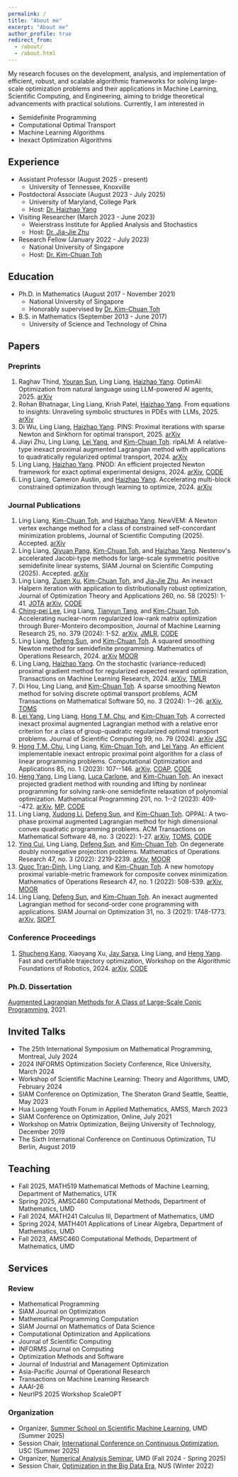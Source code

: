 ```yaml
---
permalink: /
title: "About me"
excerpt: "About me"
author_profile: true
redirect_from: 
  - /about/
  - /about.html
---
```


My research focuses on the development, analysis, and implementation of efficient, robust, and scalable algorithmic frameworks for solving large-scale optimization problems and their applications in Machine Learning, Scientific Computing, and Engineering, aiming to bridge theoretical advancements with practical solutions. Currently, I am interested in 
- Semidefinite Programming
- Computational Optimal Transport
- Machine Learning Algorithms
- Inexact Optimization Algorithms

## Experience
- Assistant Professor (August 2025 - present)
  - University of Tennessee, Knoxville
- Postdoctoral Associate (August 2023 - July 2025)
  - University of Maryland, College Park
  - Host: [Dr. Haizhao Yang](https://haizhaoyang.github.io/)
- Visiting Researcher (March 2023 - June 2023)
  - Weierstrass Institute for Applied Analysis and Stochastics
  - Host: [Dr. Jia-Jie Zhu](https://jj-zhu.github.io/)
- Research Fellow (January 2022 - July 2023)
  - National University of Singapore
  - Host: [Dr. Kim-Chuan Toh](https://blog.nus.edu.sg/mattohkc/)
 
## Education
- Ph.D. in Mathematics (August 2017 - November 2021)
  - National University of Singapore
  - Honorably supervised by [Dr. Kim-Chuan Toh](https://blog.nus.edu.sg/mattohkc/)
- B.S. in Mathematics (September 2013 - June 2017)
  - University of Science and Technology of China

## Papers

### Preprints
1. Raghav Thind, [Youran Sun](https://scholar.google.com/citations?user=iAOaSawAAAAJ&hl=en), Ling Liang, [Haizhao Yang](https://haizhaoyang.github.io/). OptimAI: Optimization from natural language using LLM-powered AI agents, 2025. [arXiv](https://arxiv.org/abs/2504.16918)
2. Rohan Bhatnagar, Ling Liang, Krish Patel, [Haizhao Yang](https://haizhaoyang.github.io/). From equations to insights: Unraveling symbolic structures in PDEs with LLMs, 2025. [arXiv](https://arxiv.org/abs/2503.09986)
3. Di Wu, Ling Liang, [Haizhao Yang](https://haizhaoyang.github.io/). PINS: Proximal iterations with sparse Newton and Sinkhorn for optimal transport, 2025. [arXiv](https://arxiv.org/abs/2502.03749)
4. Jiayi Zhu, Ling Liang, [Lei Yang](https://sites.google.com/site/yangleimath/), and [Kim-Chuan Toh](https://blog.nus.edu.sg/mattohkc/). ripALM: A relative-type inexact proximal augmented Lagrangian method with applications to quadratically regularized optimal transport, 2024. [arXiv](https://arxiv.org/abs/2411.13267)
5. Ling Liang, [Haizhao Yang](https://haizhaoyang.github.io/). PNOD: An efficient projected Newton framework for exact optimal experimental designs, 2024. [arXiv](https://arxiv.org/abs/2409.18392), [CODE](https://github.com/liangling98/PNOD.jl)
6. Ling Liang, Cameron Austin, and [Haizhao Yang](https://haizhaoyang.github.io/). Accelerating multi-block constrained optimization through learning to optimize, 2024. [arXiv](https://arxiv.org/abs/2409.17320) 
   

### Journal Publications
1. Ling Liang, [Kim-Chuan Toh](https://blog.nus.edu.sg/mattohkc/), and [Haizhao Yang](https://haizhaoyang.github.io/). NewVEM: A Newton vertex exchange method for a class of constrained self-concordant minimization problems, Journal of Scientific Computing (2025). Accepted. [arXiv](https://arxiv.org/abs/2407.03294) 
2. Ling Liang, [Qiyuan Pang](https://scholar.google.com/citations?user=c6yzSHwAAAAJ&hl=en), [Kim-Chuan Toh](https://blog.nus.edu.sg/mattohkc/), and [Haizhao Yang](https://haizhaoyang.github.io/). Nesterov's accelerated Jacobi-type methods for large-scale symmetric positive semidefinite linear systems, SIAM Journal on Scientific Computing (2025). Accepted. [arXiv](https://arxiv.org/abs/2407.03272)
3. Ling Liang, [Zusen Xu](https://www.wias-berlin.de/contact/staff/index.jsp?lang=1&uname=xu), [Kim-Chuan Toh](https://blog.nus.edu.sg/mattohkc/), and [Jia-Jie Zhu](https://jj-zhu.github.io/). An inexact Halpern iteration with application to distributionally robust optimization, Journal of Optimization Theory and Applications 260, no. 58 (2025): 1-41. [JOTA](https://link.springer.com/article/10.1007/s10957-025-02744-y?utm_source=rct_congratemailt&utm_medium=email&utm_campaign=nonoa_20250611&utm_content=10.1007/s10957-025-02744-y) [arXiv](https://arxiv.org/abs/2402.06033), [CODE](https://github.com/liangling98/isHalpern/tree/main)
4. [Ching-pei Lee](https://leepei.github.io/), Ling Liang, [Tianyun Tang](https://ttymath.github.io/tianyuntang.github.io/), and [Kim-Chuan Toh](https://blog.nus.edu.sg/mattohkc/). Accelerating nuclear-norm regularized low-rank matrix optimization through Burer-Monteiro decomposition, Journal of Machine Learning Research 25, no. 379 (2024): 1-52. [arXiv](https://arxiv.org/abs/2204.14067), [JMLR](https://jmlr.org/papers/v25/23-0049.html), [CODE](https://github.com/leepei/BM-Global/)
5. Ling Liang, [Defeng Sun](https://www.polyu.edu.hk/ama/profile/dfsun/), and [Kim-Chuan Toh](https://blog.nus.edu.sg/mattohkc/). A squared smoothing Newton method for semidefinite programming. Mathematics of Operations Research, 2024. [arXiv](https://arxiv.org/abs/2303.05825) [MOOR](https://pubsonline.informs.org/doi/full/10.1287/moor.2023.0311)
6. Ling Liang, [Haizhao Yang](https://haizhaoyang.github.io/). On the stochastic (variance-reduced) proximal gradient method for regularized expected reward optimization, Transactions on Machine Learning Research, 2024. [arXiv](https://arxiv.org/abs/2401.12508), [TMLR](https://openreview.net/forum?id=Ve4Puj2LVT)
7. Di Hou, Ling Liang, and [Kim-Chuan Toh](https://blog.nus.edu.sg/mattohkc/). A sparse smoothing Newton method for solving discrete optimal transport problems, ACM Transactions on Mathematical Software 50, no. 3 (2024): 1--26. [arXiv](https://arxiv.org/abs/2311.06448), [TOMS](https://dl.acm.org/doi/10.1145/3688800)
8. [Lei Yang](https://sites.google.com/site/yangleimath/), Ling Liang, [Hong T.M. Chu](https://sites.google.com/view/hongtmchu), and [Kim-Chuan Toh](https://blog.nus.edu.sg/mattohkc/). A corrected inexact proximal augmented Lagrangian method with a relative error criterion for a class of group-quadratic regularized optimal transport problems. Journal of Scientific Computing 99, no. 79 (2024). [arXiv](https://arxiv.org/abs/2311.01976) [JSC](https://rdcu.be/dGWDG)
9. [Hong T.M. Chu](https://scholar.google.com/citations?user=ZLXxF3YAAAAJ&hl=en), Ling Liang, [Kim-Chuan Toh](https://blog.nus.edu.sg/mattohkc/), and [Lei Yang](https://sites.google.com/site/yangleimath/). An efficient implementable inexact entropic proximal point algorithm for a class of linear programming problems. Computational Optimization and Applications 85, no. 1 (2023): 107--146. [arXiv](https://arxiv.org/abs/2011.14312), [COAP](https://link.springer.com/article/10.1007/s10589-023-00459-2), [CODE](https://blog.nus.edu.sg/mattohkc/softwares/ieppa/)
10. [Heng Yang](https://hankyang.seas.harvard.edu/), Ling Liang, [Luca Carlone](https://lucacarlone.mit.edu/), and [Kim-Chuan Toh](https://blog.nus.edu.sg/mattohkc/). An inexact projected gradient method with rounding and lifting by nonlinear programming for solving rank-one semidefinite relaxation of polynomial optimization. Mathematical Programming 201, no. 1--2 (2023): 409--472. [arXiv](https://arxiv.org/abs/2105.14033), [MP](https://link.springer.com/article/10.1007/s10107-022-01912-6), [CODE](https://github.com/MIT-SPARK/STRIDE)
11. Ling Liang, [Xudong Li](http://www.lixudong.info/), [Defeng Sun](https://www.polyu.edu.hk/ama/profile/dfsun/), and [Kim-Chuan Toh](https://blog.nus.edu.sg/mattohkc/). QPPAL: A two-phase proximal augmented Lagrangian method for high dimensional convex quadratic programming problems. ACM Transactions on Mathematical Software 48, no. 3 (2022): 1-27. [arXiv](https://arxiv.org/abs/2103.13108), [TOMS](https://dl.acm.org/doi/full/10.1145/3476571), [CODE](https://blog.nus.edu.sg/mattohkc/softwares/qppal/)
12. [Ying Cui](https://sites.google.com/site/optyingcui/home), Ling Liang, [Defeng Sun](https://www.polyu.edu.hk/ama/profile/dfsun/), and [Kim-Chuan Toh](https://blog.nus.edu.sg/mattohkc/). On degenerate doubly nonnegative projection problems. Mathematics of Operations Research 47, no. 3 (2022): 2219-2239. [arXiv](https://arxiv.org/abs/2009.11272), [MOOR](https://pubsonline.informs.org/doi/abs/10.1287/moor.2021.1205)
13. [Quoc Tran-Dinh](https://quoctd.web.unc.edu/), Ling Liang, and [Kim-Chuan Toh](https://blog.nus.edu.sg/mattohkc/). A new homotopy proximal variable-metric framework for composite convex minimization. Mathematics of Operations Research 47, no. 1 (2022): 508-539. [arXiv](https://arxiv.org/abs/1812.05243), [MOOR](https://pubsonline.informs.org/doi/abs/10.1287/moor.2021.1138)
14. Ling Liang, [Defeng Sun](https://www.polyu.edu.hk/ama/profile/dfsun/), and [Kim-Chuan Toh](https://blog.nus.edu.sg/mattohkc/). An inexact augmented Lagrangian method for second-order cone programming with applications. SIAM Journal on Optimization 31, no. 3 (2021): 1748-1773. [arXiv](https://arxiv.org/abs/2010.08772), [SIOPT](https://epubs.siam.org/doi/abs/10.1137/20M1374262)

### Conference Proceedings
1. [Shucheng Kang](https://scholar.google.com/citations?user=PLZtYgEAAAAJ&hl=en), Xiaoyang Xu, [Jay Sarva](https://scholar.google.com/citations?hl=en&user=f7EW5VIAAAAJ&view_op=list_works&sortby=pubdate), Ling Liang, and [Heng Yang](https://hankyang.seas.harvard.edu/). Fast and certifiable trajectory optimization, Workshop on the Algorithmic Foundations of Robotics, 2024. [arXiv](https://arxiv.org/abs/2406.05846), [CODE](https://computationalrobotics.seas.harvard.edu/project-strom/)

### Ph.D. Dissertation
[Augmented Lagrangian Methods for A Class of Large-Scale Conic Programming](https://www.proquest.com/docview/2724233842?fromopenview=true&pq-origsite=gscholar&sourcetype=Dissertations%20&%20Theses), 2021.

## Invited Talks
- The 25th International Symposium on Mathematical Programming, Montreal, July 2024
- 2024 INFORMS Optimization Society Conference, Rice University, March 2024
- Workshop of Scientific Machine Learning: Theory and Algorithms, UMD, February 2024
- SIAM Conference on Optimization, The Sheraton Grand Seattle, Seattle, May 2023
- Hua Luogeng Youth Forum in Applied Mathematics, AMSS, March 2023
- SIAM Conference on Optimization, Online, July 2021
- Workshop on Matrix Optimization, Beijing University of Technology, December 2019
- The Sixth International Conference on Continuous Optimization, TU Berlin, August 2019

## Teaching
- Fall 2025, MATH519 Mathematical Methods of Machine Learning, Department of Mathematics, UTK
- Spring 2025, AMSC460 Computational Methods, Department of Mathematics, UMD
- Fall 2024, MATH241 Calculus III, Department of Mathematics, UMD
- Spring 2024, MATH401 Applications of Linear Algebra, Department of Mathematics, UMD
- Fall 2023, AMSC460 Computational Methods, Department of Mathematics, UMD

## Services

### Review
- Mathematical Programming
- SIAM Journal on Optimization
- Mathematical Programming Computation
- SIAM Journal on Mathematics of Data Science
- Computational Optimization and Applications
- Journal of Scientific Computing
- INFORMS Journal on Computing
- Optimization Methods and Software
- Journal of Industrial and Management Optimization
- Asia-Pacific Journal of Operational Research
- Transactions on Machine Learning Research
- AAAI-26
- NeurIPS 2025 Workshop ScaleOPT

### Organization
- Organizer, [Summer School on Scientific Machine Learning](https://brinmrc.umd.edu/programs/schools/summer25/summer25-school-ml.html), UMD (Summer 2025)
- Session Chair, [International Conference on Continuous Optimization](https://sites.google.com/view/iccopt2025/home), USC (Summer 2025)
- Organizer, [Numerical Analysis Seminar](https://www-math.umd.edu/research/seminars/numerical-analysis-seminar.html), UMD (Fall 2024 - Spring 2025)
- Session Chair, [Optimization in the Big Data Era](https://ims.nus.edu.sg/events/optimization-in-the-big-data-era/), NUS (Winter 2022)
